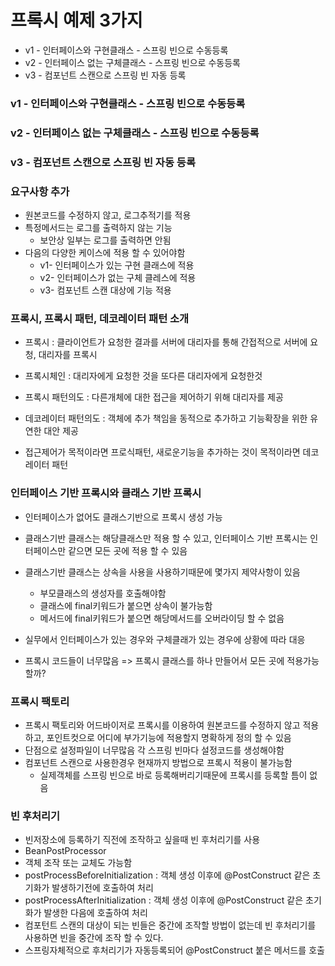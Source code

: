 # 프록시 예제 3가지

* v1 - 인터페이스와 구현클래스 - 스프링 빈으로 수동등록
* v2 - 인터페이스 없는 구체클래스 - 스프링 빈으로 수동등록
* v3 - 컴포넌트 스캔으로 스프링 빈 자동 등록

### v1 - 인터페이스와 구현클래스 - 스프링 빈으로 수동등록

### v2 - 인터페이스 없는 구체클래스 - 스프링 빈으로 수동등록

### v3 - 컴포넌트 스캔으로 스프링 빈 자동 등록

### 요구사항 추가

* 원본코드를 수정하지 않고, 로그추적기를 적용
* 특정메서드는 로그를 출력하지 않는 기능
    * 보안상 일부는 로그를 출력하면 안됨
* 다음의 다양한 케이스에 적용 할 수 있어야함 
    * v1- 인터페이스가 있는 구현 클래스에 적용
    * v2- 인터페이스가 없는 구체 클레스에 적용
    * v3- 컴포넌트 스캔 대상에 기능 적용

### 프록시, 프록시 패턴, 데코레이터 패턴 소개

* 프록시 : 클라이언트가 요청한 결과를 서버에 대리자를 통해 간접적으로 서버에 요청, 대리자를 프록시
* 프록시체인 : 대리자에게 요청한 것을 또다른 대리자에게 요청한것 

* 프록시 패턴의도 : 다른개체에 대한 접근을 제어하기 위해 대리자를 제공
* 데코레이터 패턴의도 : 객체에 추가 책임을 동적으로 추가하고 기능확장을 위한 유연한 대안 제공

* 접근제어가 목적이라면 프로식패턴, 새로운기능을 추가하는 것이 목적이라면 데코레이터 패턴

### 인터페이스 기반 프록시와 클래스 기반 프록시

* 인터페이스가 없어도 클래스기반으로 프록시 생성 가능
* 클래스기반 클래스는 해당클래스만 적용 할 수 있고, 인터페이스 기반 프록시는 인터페이스만 같으면 모든 곳에 적용 할 수 있음
* 클래스기반 클래스는 상속을 사용을 사용하기때문에 몇가지 제약사항이 있음
  * 부모클래스의 생성자를 호출해야함
  * 클래스에 final키워드가 붙으면 상속이 불가능함
  * 메서드에 final키워드가 붙으면 해당메서드를 오버라이딩 할 수 없음

* 실무에서 인터페이스가 있는 경우와 구체클래가 있는 경우에 상황에 따라 대응
* 프록시 코드들이 너무많음 => 프록시 클래스를 하나 만들어서 모든 곳에 적용가능할까? 

### 프록시 팩토리

* 프록시 팩토리와 어드바이저로 프록시를 이용하여 원본코드를 수정하지 않고 적용하고, 포인트컷으로 어디에 부가기능에 적용할지 명확하게 정의 할 수 있음
* 단점으로 설정파일이 너무많음 각 스프링 빈마다 설정코드를 생성해야함
* 컴포넌트 스캔으로 사용한경우 현재까지 방법으로 프록시 적용이 불가능함
  * 실제객체를 스프링 빈으로 바로 등록해버리기때문에 프록시를 등록할 틈이 없음

### 빈 후처리기

* 빈저장소에 등록하기 직전에 조작하고 싶을때 빈 후처리기를 사용 
* BeanPostProcessor
* 객체 조작 또는 교체도 가능함
* postProcessBeforeInitialization : 객체 생성 이후에 @PostConstruct 같은 초기화가 발생하기전에 호출하여 처리
* postProcessAfterInitialization : 객체 생성 이후에 @PostConstruct 같은 초기화가 발생한 다음에 호출하여 처리
* 컴포턴트 스캔의 대상이 되는 빈들은 중간에 조작할 방법이 없는데 빈 후처리기를 사용하면 빈을 중간에 조작 할 수 있다.
* 스프링자체적으로 후처리기가 자동등록되어 @PostConstruct 붙은 메서드를 호출